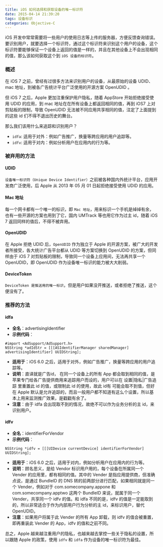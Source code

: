 ```yaml
---
title: iOS 如何选择和获取设备的唯一标识符
date: 2015-04-14 21:39:20
tags: 设备标识
categories: Objective-C
---
```

iOS 开发中常常需要将一些用户的使用日志等上传的服务器，方便反馈查询错误。要识别用户，就要选择一个标识符，通过这个标识符来识别这个用户的设备，这个标识符要能够保证一个设备上返回的值是一样的，并且在其他设备上不会出现相同的值，那么该如何获取这个到 `iOS 设备的标识符`。


### 概述
在 iOS 7 之前，曾经有过很多方法来识别用户的设备，从最原始的设备 UDID、mac 地址，到被各广告统计平台广泛使用的开源方案 OpenUDID 。

<!--more-->

但 iOS 7 之后，Apple 更加注重保护用户隐私，随着 AppStore 开始拒绝接受使用 UDID 的应用，到 mac 地址在在所有设备上都返回相同的值，再到 iOS7 上对剪贴板的限制，导致 OpenUDID 无法被不同应用共享相同的值，注定了上面提到的这些 id 们不得不退出历史的舞台。

那么我们该用什么来追踪和识别用户？

- `idfa`: 适用于对外：例如广告推广，换量等跨应用的用户追踪等。
- `idfv`: 适用于对内：例如分析用户在应用内的行为等。


### 被弃用的方法
#### UDID
`设备唯一标识符（Unique Device Identifier）`之前被各种国内外统计平台，应用开发商广泛使用，后 Apple 从 2013 年 05 月 01 日起拒绝接受使用 UDID 的应用。

#### Mac 地址
每一个网卡都有一个唯一的标识，即 `Mac 地址`，用来标识一个手机是绰绰有余，也有一些开源的方案也用到了它，国内 UMTrack 等也用它作为过主 id，随着 iOS 7 返回同样的值后，不得不被弃用。

#### OpenUDID
在 Apple 拒绝 UDID 后，`OpenUDID` 作为独立于 Apple 的开源方案，被广大的开发者所接受，各大统计广告平台都从 UDID 等方案切换到 OpenUDID 的方案，但同样由于 iOS 7 对剪贴板的限制，导致同一个设备上应用间，无法再共享一个 OpenUDID，即 OpenUDID 作为设备唯一标识的能力被大大削弱。

#### DeviceToken
`DeviceToken 是推送用的唯一标识`，但是用户如果没开推送，或者拒绝了推送，这个便没有了。


### 推荐的方法
#### idfa
- **全名**：advertisingIdentifier
- **示例代码**：
```objc
#import <AdSupport/AdSupport.h>
NSString *adIdStr = [[[ASIdentifierManager sharedManager] advertisingIdentifier] UUIDString];
```
- **适用于**：iOS 6.0 之后，适用于对外，例如广告推广，换量等跨应用的用户追踪等。
- **说明**：直译就是广告id， 在同一个设备上的所有 App 都会取到相同的值，是苹果专门给各广告提供商用来追踪用户而设的，用户可以在 设置|隐私|广告追踪 里重置此 id 的值，或限制此 id 的使用，故此 id有 可能会取不到值，但好在 Apple 默认是允许追踪的，而且一般用户都不知道有这么个设置，所以基本上用来监测推广效果，是戳戳有余了。
- **注意**：由于 idfa 会出现取不到的情况，故绝不可以作为业务分析的主 id，来识别用户。


#### idfv
- **全名**：identifierForVendor
- **示例代码**：
```objc
NSString *idfv = [[[UIDevice currentDevice] identifierForVendor] UUIDString];
```
- **适用于**：iOS 6.0 之后，适用于对内，例如分析用户在应用内的行为等。
- **说明**：顾名思义，是给 Vendor 标识用户用的，每个设备在所属同一个 Vender 的应用里，都有相同的值。其中的 Vender 是指应用提供商，但准确点说，是通过 BundleID 的 DNS 转的前两部分进行匹配，如果相同就是同一个 Vender，例如对于 com.somecompany.appone 和 com.somecompany.apptwo 这两个 BundleID 来说，就属于同一个 Vender，共享同一个 idfv 的值。和 idfa 不同的是，idfv 的值是一定能取到的，所以非常适合于作为内部用户行为分析的主 id，来标识用户，替代 OpenUDID。
- **注意**：如果用户将属于此 Vender 的所有 App 卸载，则 idfv 的值会被重置，即再重装此 Vender 的 App，idfv 的值和之前不同。


总之，Apple 越来越注重用户的隐私，也越来越去掌控一些关于隐私的设置，所以跟随 Apple 的政策，使用 `idfv` 和 `idfa` 作为设备的唯一标识符为最佳。


